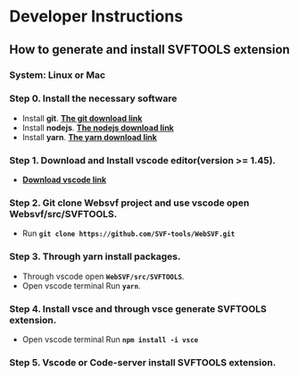 # Developer Instructions

## How to generate and install SVFTOOLS extension
### System: **Linux or Mac**
### Step 0. Install the necessary software
- Install **git**. **[The git download link](https://code.visualstudio.com/)**
- Install **nodejs**. **[The nodejs download link](https://nodejs.org/zh-cn/download/)**
- Install **yarn**. **[The yarn download link](https://classic.yarnpkg.com/en/docs/install/#windows-stable)**

### Step 1. Download and Install vscode editor(version >= 1.45).
- **[Download vscode link](https://code.visualstudio.com/)**
### Step 2. Git clone Websvf project and use vscode open Websvf/src/SVFTOOLS.
- Run **`git clone https://github.com/SVF-tools/WebSVF.git`**
### Step 3. Through yarn install packages.
- Through vscode open **`WebSVF/src/SVFTOOLS`**.
- Open vscode terminal Run **`yarn`**.
### Step 4. Install vsce and through vsce generate SVFTOOLS extension.
- Open vscode terminal Run **`npm install -i vsce`**
### Step 5. Vscode or Code-server install SVFTOOLS extension.
